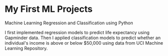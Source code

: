 # My First ML Projects 
Machine Learning Regression and Classification using Python

I first implemented regression models to predict life expectancy using Gapminder data.
Then I applied classification models to predict whether an individual's income is above or below $50,000 using data from UCI Machine Learning Repository.
